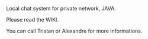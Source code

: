 Local chat system for private network, JAVA.

Please read the WIKI.

You can call Tristan or Alexandre for more informations.